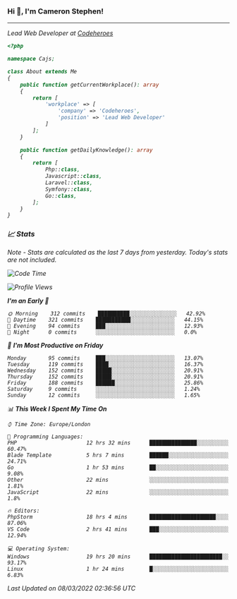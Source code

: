 ### Hi 👋, I'm Cameron Stephen!
<hr>
<p><em>Lead Web Developer at <a href="https://codeheroes.co.uk">Codeheroes</a></p>


```php
<?php

namespace Cajs;

class About extends Me
{
    public function getCurrentWorkplace(): array
    {
        return [
            'workplace' => [
                'company' => 'Codeheroes',
                'position' => 'Lead Web Developer'
            ]
        ];
    }

    public function getDailyKnowledge(): array
    {
        return [
            Php::class,
            Javascript::class,
            Laravel::class,
            Symfony::class,
            Go::class,
        ];
    }
}
```

### 📈 Stats
<p><em>Note - Stats are calculated as the last 7 days from yesterday. Today's stats are not included.</em></p>


<!--START_SECTION:waka-->
![Code Time](http://img.shields.io/badge/Code%20Time-2%2C715%20hrs%201%20min-blue)

![Profile Views](http://img.shields.io/badge/Profile%20Views-217-blue)

**I'm an Early 🐤** 

```text
🌞 Morning    312 commits    ██████████░░░░░░░░░░░░░░░   42.92% 
🌆 Daytime    321 commits    ███████████░░░░░░░░░░░░░░   44.15% 
🌃 Evening    94 commits     ███░░░░░░░░░░░░░░░░░░░░░░   12.93% 
🌙 Night      0 commits      ░░░░░░░░░░░░░░░░░░░░░░░░░   0.0%

```
📅 **I'm Most Productive on Friday** 

```text
Monday       95 commits     ███░░░░░░░░░░░░░░░░░░░░░░   13.07% 
Tuesday      119 commits    ████░░░░░░░░░░░░░░░░░░░░░   16.37% 
Wednesday    152 commits    █████░░░░░░░░░░░░░░░░░░░░   20.91% 
Thursday     152 commits    █████░░░░░░░░░░░░░░░░░░░░   20.91% 
Friday       188 commits    ██████░░░░░░░░░░░░░░░░░░░   25.86% 
Saturday     9 commits      ░░░░░░░░░░░░░░░░░░░░░░░░░   1.24% 
Sunday       12 commits     ░░░░░░░░░░░░░░░░░░░░░░░░░   1.65%

```


📊 **This Week I Spent My Time On** 

```text
⌚︎ Time Zone: Europe/London

💬 Programming Languages: 
PHP                      12 hrs 32 mins      ███████████████░░░░░░░░░░   60.47% 
Blade Template           5 hrs 7 mins        ██████░░░░░░░░░░░░░░░░░░░   24.71% 
Go                       1 hr 53 mins        ██░░░░░░░░░░░░░░░░░░░░░░░   9.08% 
Other                    22 mins             ░░░░░░░░░░░░░░░░░░░░░░░░░   1.81% 
JavaScript               22 mins             ░░░░░░░░░░░░░░░░░░░░░░░░░   1.8%

🔥 Editors: 
PhpStorm                 18 hrs 4 mins       █████████████████████░░░░   87.06% 
VS Code                  2 hrs 41 mins       ███░░░░░░░░░░░░░░░░░░░░░░   12.94%

💻 Operating System: 
Windows                  19 hrs 20 mins      ███████████████████████░░   93.17% 
Linux                    1 hr 24 mins        █░░░░░░░░░░░░░░░░░░░░░░░░   6.83%

```


 Last Updated on 08/03/2022 02:36:56 UTC
<!--END_SECTION:waka-->
